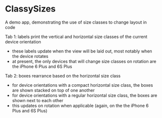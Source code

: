 # ClassySizes
A demo app, demonstrating the use of size classes to change layout in code

Tab 1: labels print the vertical and horizontal size classes of the current device orientation
* these labels update when the view will be laid out, most notably when the device rotates
* at present, the only devices that will change size classes on rotation are the iPhone 6 Plus and 6S Plus

Tab 2: boxes rearrance based on the horizontal size class
* for device orientations with a compact horizontal size class, the boxes are shown stacked on top of one another
* for device orientations with a regular horizontal size class, the boxes are shown next to each other
* this updates on rotation when applicable (again, on the the iPhone 6 Plus and 6S Plus)
